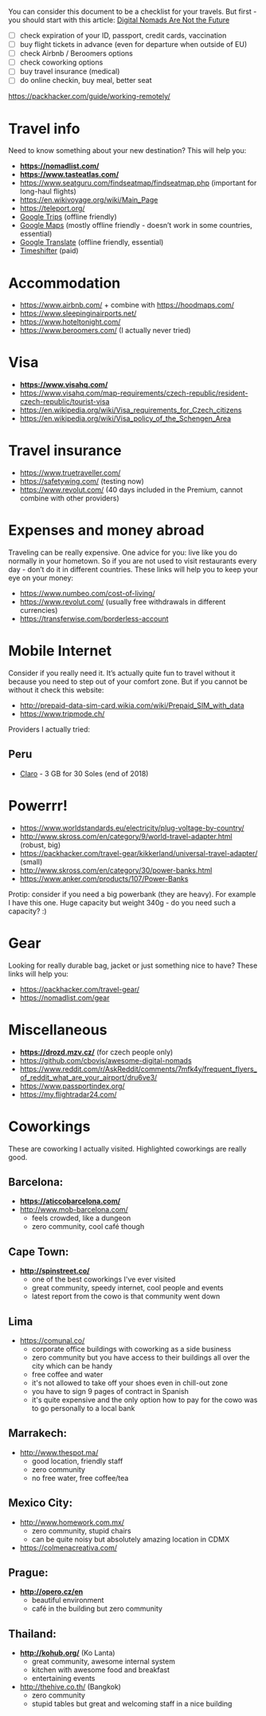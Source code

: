 You can consider this document to be a checklist for your travels. But first - you should start with this article: [Digital Nomads Are Not the Future](https://medium.com/s/story/digital-nomads-are-not-the-future-be360c7911b4)

- [ ] check expiration of your ID, passport, credit cards, vaccination
- [ ] buy flight tickets in advance (even for departure when outside of EU)
- [ ] check Airbnb / Beroomers options
- [ ] check coworking options
- [ ] buy travel insurance (medical)
- [ ] do online checkin, buy meal, better seat

https://packhacker.com/guide/working-remotely/

# Travel info
Need to know something about your new destination? This will help you:

- **https://nomadlist.com/**
- **https://www.tasteatlas.com/**
- https://www.seatguru.com/findseatmap/findseatmap.php (important for long-haul flights)
- https://en.wikivoyage.org/wiki/Main_Page
- https://teleport.org/
- [Google Trips](https://itunes.apple.com/us/app/google-trips-plan-your-trip/id1081561570?mt=8) (offline friendly)
- [Google Maps](https://itunes.apple.com/us/app/google-maps-gps-navigation/id585027354?mt=8) (mostly offline friendly - doesn’t work in some countries, essential)
- [Google Translate](https://itunes.apple.com/us/app/google-translate/id414706506?mt=8) (offline friendly, essential)
- [Timeshifter](https://itunes.apple.com/us/app/timeshifter/id1380684374?mt=8) (paid)

# Accommodation
- https://www.airbnb.com/ + combine with https://hoodmaps.com/
- https://www.sleepinginairports.net/
- https://www.hoteltonight.com/
- https://www.beroomers.com/ (I actually never tried)

# Visa
- **https://www.visahq.com/**
- https://www.visahq.com/map-requirements/czech-republic/resident-czech-republic/tourist-visa
- https://en.wikipedia.org/wiki/Visa_requirements_for_Czech_citizens
- https://en.wikipedia.org/wiki/Visa_policy_of_the_Schengen_Area

# Travel insurance
- https://www.truetraveller.com/
- https://safetywing.com/ (testing now)
- https://www.revolut.com/ (40 days included in the Premium, cannot combine with other providers)

# Expenses and money abroad
Traveling can be really expensive. One advice for you: live like you do normally in your hometown. So if you are not used to visit restaurants every day - don’t do it in different countries. These links will help you to keep your eye on your money:

- https://www.numbeo.com/cost-of-living/
- https://www.revolut.com/ (usually free withdrawals in different currencies)
- https://transferwise.com/borderless-account

# Mobile Internet
Consider if you really need it. It’s actually quite fun to travel without it because you need to step out of your comfort zone. But if you cannot be without it check this website:

- http://prepaid-data-sim-card.wikia.com/wiki/Prepaid_SIM_with_data
- https://www.tripmode.ch/

Providers I actually tried:

## Peru

- [Claro](http://www.claro.com.pe/personas/) - 3 GB for 30 Soles (end of 2018)

# Powerrr!

- https://www.worldstandards.eu/electricity/plug-voltage-by-country/
- http://www.skross.com/en/category/9/world-travel-adapter.html (robust, big)
- https://packhacker.com/travel-gear/kikkerland/universal-travel-adapter/ (small)
- http://www.skross.com/en/category/30/power-banks.html
- https://www.anker.com/products/107/Power-Banks

Protip: consider if you need a big powerbank (they are heavy). For example I have this one. Huge capacity but weight 340g - do you need such a capacity? :)

# Gear
Looking for really durable bag, jacket or just something nice to have? These links will help you:

- https://packhacker.com/travel-gear/
- https://nomadlist.com/gear

# Miscellaneous
- **https://drozd.mzv.cz/** (for czech people only)
- https://github.com/cbovis/awesome-digital-nomads
- https://www.reddit.com/r/AskReddit/comments/7mfk4y/frequent_flyers_of_reddit_what_are_your_airport/dru6ve3/
- https://www.passportindex.org/
- https://my.flightradar24.com/

# Coworkings
These are coworking I actually visited. Highlighted coworkings are really good.

## Barcelona:
- **https://aticcobarcelona.com/**
- http://www.mob-barcelona.com/
  - feels crowded, like a dungeon
  - zero community, cool café though

## Cape Town:
- **http://spinstreet.co/**
  - one of the best coworkings I've ever visited
  - great community, speedy internet, cool people and events
  - latest report from the cowo is that community went down

## Lima
- https://comunal.co/
  - corporate office buildings with coworking as a side business
  - zero community but you have access to their buildings all over the city which can be handy
  - free coffee and water
  - it's not allowed to take off your shoes even in chill-out zone
  - you have to sign 9 pages of contract in Spanish
  - it's quite expensive and the only option how to pay for the cowo was to go personally to a local bank

## Marrakech:
- http://www.thespot.ma/
  - good location, friendly staff
  - zero community
  - no free water, free coffee/tea

## Mexico City:
- http://www.homework.com.mx/
  - zero community, stupid chairs
  - can be quite noisy but absolutely amazing location in CDMX
- https://colmenacreativa.com/

## Prague:
- **http://opero.cz/en**
  - beautiful environment
  - café in the building but zero community

## Thailand:
- **http://kohub.org/** (Ko Lanta)
  - great community, awesome internal system
  - kitchen with awesome food and breakfast
  - entertaining events
- http://thehive.co.th/ (Bangkok)
  - zero community
  - stupid tables but great and welcoming staff in a nice building
